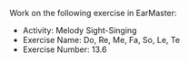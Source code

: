 Work on the following exercise in EarMaster:
- Activity: Melody Sight-Singing
- Exercise Name: Do, Re, Me, Fa, So, Le, Te
- Exercise Number: 13.6
